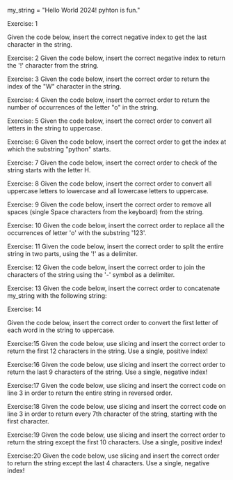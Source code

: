 my_string = "Hello World 2024! pyhton is fun."

Exercise: 1

Given the code below, insert the correct negative index to get the last character in the string.

Exercise: 2
Given the code below, insert the correct negative index to return the '!' character from the string.

Exercise: 3
Given the code below, insert the correct order to return the index of the "W" character in the string.

Exercise: 4
Given the code below, insert the correct order to return the number of occurrences of the letter "o" in the string.

Exercise: 5
Given the code below, insert the correct order to convert all letters in the string to uppercase.

Exercise: 6
Given the code below, insert the correct order to get the index at which the substring "python" starts.

Exercise: 7
Given the code below, insert the correct order to check of the string starts with the letter H.

Exercise: 8
Given the code below, insert the correct order to convert all uppercase letters to lowercase and all lowercase letters to uppercase.

Exercise: 9
Given the code below, insert the correct  order to remove all spaces (single Space characters from the keyboard) from the string.

Exercise: 10
Given the code below, insert the correct order to replace all the occurrences of letter 'o' with the substring '123'.

Exercise: 11
Given the code below, insert the correct order to split the entire string in two parts, using the '!' as a delimiter.

Exercise: 12
Given the code below, insert the correct order to join the characters of the string using the '-' symbol as a delimiter.

Exercise: 13
Given the code below, insert the correct order to concatenate my_string with the following string:

Exercise: 14

Given the code below, insert the correct order to convert the first letter of each word in the string to uppercase.

Exercise:15
Given the code below, use slicing and insert the correct order to return the first 12 characters in the string. Use a single, positive index!

Exercise:16
Given the code below, use slicing and insert the correct order to return the last 9 characters of the string. Use a single, negative index!

Exercise:17
Given the code below, use slicing and insert the correct code on line 3 in order to return the entire string in reversed order.

Exercise:18
Given the code below, use slicing and insert the correct code on line 3 in order to return every 7th character of the string, starting with the first character.

Exercise:19
Given the code below, use slicing and insert the correct order to return the string except the first 10 characters. Use a single, positive index!

Exercise:20
Given the code below, use slicing and insert the correct order to return the string except the last 4 characters. Use a single, negative index!
